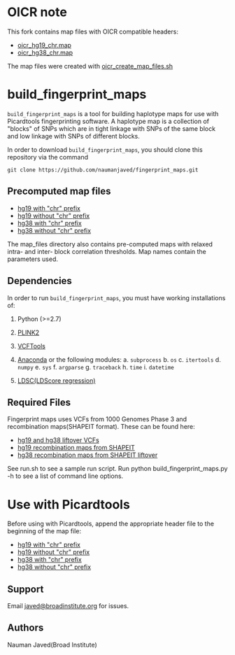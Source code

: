 # OICR note
This fork contains map files with OICR compatible headers:

* [oicr_hg19_chr.map](map_files/oicr_hg19_chr.map)
* [oicr_hg38_chr.map](map_files/oicr_hg38_chr.map)

The map files were created with [oicr_create_map_files.sh](oicr_create_map_files.sh)

# build_fingerprint_maps 
`build_fingerprint_maps` is a tool for building haplotype maps for use with Picardtools fingerprinting software. A haplotype map is a collection of "blocks" of SNPs which are in tight linkage with SNPs of the same block and low linkage with SNPs of different blocks.

In order to download `build_fingerprint_maps`, you should clone this repository via the command
```
git clone https://github.com/naumanjaved/fingerprint_maps.git
```

## Precomputed map files

* [hg19 with "chr" prefix](https://github.com/naumanjaved/fingerprint_maps/blob/master/map_files/hg19_chr.map)
* [hg19 without "chr" prefix](https://github.com/naumanjaved/fingerprint_maps/blob/master/map_files/hg19_nochr.map)
* [hg38 with "chr" prefix](https://github.com/naumanjaved/fingerprint_maps/blob/master/map_files/hg38_chr.map)
* [hg38 without "chr" prefix](https://github.com/naumanjaved/fingerprint_maps/blob/master/map_files/hg38_nochr.map)

The map_files directory also contains pre-computed maps with relaxed intra- and inter- block correlation thresholds. Map names contain the parameters used. 

## Dependencies

In order to run `build_fingerprint_maps`, you must have working installations of:

1. Python (>=2.7)
1. [PLINK2](https://www.cog-genomics.org/plink2)
2. [VCFTools](http://vcftools.sourceforge.net/man_latest.html)
3. [Anaconda](https://anaconda.org/anaconda/python) or the following modules:
     a. `subprocess` 
     b. `os` 
     c. `itertools`
     d. `numpy`
     e. `sys` 
     f. `argparse`
     g. `traceback`
     h. `time`
     i. `datetime` 

4. [LDSC(LDScore regression)](https://github.com/bulik/ldsc)

## Required Files
Fingerprint maps uses VCFs from 1000 Genomes Phase 3 and recombination maps(SHAPEIT format). These can be found here: 
* [hg19 and hg38 liftover VCFs](https://www.internationalgenome.org/data/) 
* [hg19 recombination maps from SHAPEIT](references/genetic_map_b37.tar.gz) 
* [hg38 recombination maps from SHAPEIT liftover](references/genetic_map_hg38.tar.gz)

See run.sh to see a sample run script.
Run python build_fingerprint_maps.py -h to see a list of command line options.

# Use with Picardtools
Before using with Picardtools, append the appropriate header file to the beginning of the map file:
* [hg19 with "chr" prefix](https://github.com/naumanjaved/fingerprint_maps/blob/master/headers/header_hg19_chr)
* [hg19 without "chr" prefix](https://github.com/naumanjaved/fingerprint_maps/blob/master/headers/header_hg19_nochr)
* [hg38 with "chr" prefix](https://github.com/naumanjaved/fingerprint_maps/blob/master/headers/header_hg38_chr)
* [hg38 without "chr" prefix](https://github.com/naumanjaved/fingerprint_maps/blob/master/headers/header_hg38_nochr)

## Support

Email javed@broadinstitute.org for issues.

## Authors

Nauman Javed(Broad Institute)


